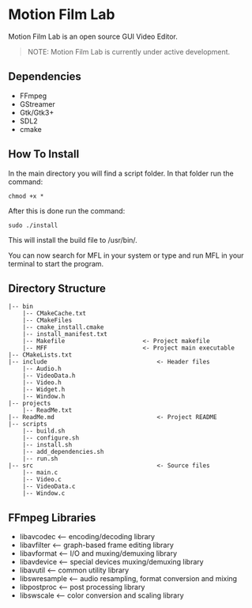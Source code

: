 # Motion Film Lab
Motion Film Lab is an open source GUI Video Editor.

> NOTE: Motion Film Lab is currently under active development.

## Dependencies
- FFmpeg
- GStreamer
- Gtk/Gtk3+
- SDL2
- cmake

## How To Install 
In the main directory you will find a script folder. In that folder run the command:

```
chmod +x *
```

After this is done run the command:

```
sudo ./install
```

This will install the build file to /usr/bin/. 

You can now search for MFL in your system or type and run MFL in your terminal to start the program.

## Directory Structure
```
|-- bin
	|-- CMakeCache.txt
	|-- CMakeFiles
	|-- cmake_install.cmake
	|-- install_manifest.txt
	|-- Makefile                      <- Project makefile
	|-- MFF                           <- Project main executable
|-- CMakeLists.txt
|-- include                               <- Header files
	|-- Audio.h
	|-- VideoData.h
	|-- Video.h
	|-- Widget.h
	|-- Window.h
|-- projects
	|-- ReadMe.txt
|-- ReadMe.md                             <- Project README
|-- scripts 
	|-- build.sh
	|-- configure.sh
	|-- install.sh
	|-- add_dependencies.sh
	|-- run.sh
|-- src                                   <- Source files
	|-- main.c
	|-- Video.c
	|-- VideoData.c
	|-- Window.c
```

## FFmpeg Libraries
- libavcodec           <-- encoding/decoding library
- libavfilter          <-- graph-based frame editing library
- libavformat          <-- I/O and muxing/demuxing library
- libavdevice          <-- special devices muxing/demuxing library
- libavutil            <-- common utility library
- libswresample        <-- audio resampling, format conversion and mixing
- libpostproc          <-- post processing library
- libswscale           <-- color conversion and scaling library

